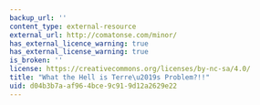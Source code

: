 ```yaml
---
backup_url: ''
content_type: external-resource
external_url: http://comatonse.com/minor/
has_external_licence_warning: true
has_external_license_warning: true
is_broken: ''
license: https://creativecommons.org/licenses/by-nc-sa/4.0/
title: "What the Hell is Terre\u2019s Problem?!!"
uid: d04b3b7a-af96-4bce-9c91-9d12a2629e22
---
```

